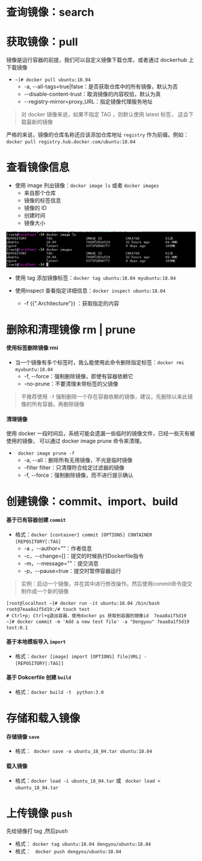 # 查询镜像：search


# 获取镜像：pull

镜像是运行容器的前提，我们可以自定义镜像下载仓库，或者通过 dockerhub 上下载镜像

- `~]# docker pull ubuntu:18.04`
    - -a, --all-tags=true|false：是否获取仓库中的所有镜像，默认为否
    - --disable-content-trust：取消镜像的内容校验，默认为真
    - --registry-mirror=proxy_URL：指定镜像代理服务地址


> 对 docker 镜像来说，如果不指定 TAG ，则默认使用 latest 标签， 这会下载最新的镜像

严格的来说，镜像的仓库名称还应该添加仓库地址 `registry` 作为前缀。例如：`docker pull registry.hub.docker.com/ubuntu:18.04`

# 查看镜像信息

- 使用 image 列出镜像：`docker image ls` 或者 `docker images`
    - 来自那个仓库
    - 镜像的标签信息
    - 镜像的 ID
    - 创建时间
    - 镜像大小

![](./images/docker-images.png)

- 使用 tag 添加镜像标签：`docker tag ubuntu:18.04 myubuntu:18.04`

- 使用inspect 查看指定详细信息：`docker inspect ubuntu:18.04`
    - -f {{".Architecture"}} ：获取指定的内容

# 删除和清理镜像 rm | prune

#### 使用标签删除镜像 rmi

- 当一个镜像有多个标签时，我么能使用此命令删除指定标签：`docker rmi myubuntu:18.04`
    - -f, --force：强制删除镜像，即使有容器依赖它
    - -no-prune：不要清理未带标签的父镜像

> 不推荐使用 `-f` 强制删除一个存在容器依赖的镜像，建议，先删除以来此镜像的所有容器，再删除镜像

#### 清理镜像

使用 docker 一段时间后，系统可能会遗漏一些临时的镜像文件，已经一些灭有被使用的镜像， 可以通过 docker image prune 命令来清理。

- ` docker image prune -f`
    - -a, --all：删除所有无用镜像，不光是临时镜像
    - -filter filter：只清理符合给定过滤器的镜像
    - -f, --force：强制删除镜像，而不进行提示确认

# 创建镜像：commit、import、build 

#### 基于已有容器创建 `commit`

- 格式：`docker [container] commit [OPTIONS] CONTAINER [REPOSITORY[:TAG]`
    - -a ，--author=""：作者信息
    - -c，--change=[]：提交的时候执行Dockerfile指令
    - -m，--message=""：提交消息
    - -p，--pause=true：提交时暂停容器运行

> 实例：启动一个镜像，并在其中进行修改操作。然后使用commit命令提交制作成一个新的镜像 
```
[root@localhost ~]# docker run -it ubuntu:18.04 /bin/bash
root@7eaa8a1f5d19:/# touch test
# Ctrl+p; Ctrl+q退出容器，使用docker ps 获取到容器的镜像id  7eaa8a1f5d19 
~]# docker commit -m 'Add a new test file' -a "Dengyou" 7eaa8a1f5d19  test:0.1
```

#### 基于本地模板导入 `import`

- 格式：`docker [image] import [OPTIONS] file|URL| - [REPOSITORY[:TAG]]`


#### 基于 Dokcerfile 创建 `build`

- 格式：`docker build -t  python:3.0`

# 存储和载入镜像

#### 存储镜像 `save`

- 格式：` docker save -o ubuntu_18_04.tar ubuntu:18.04`

#### 载入镜像

- 格式：`docker load -i ubuntu_18_04.tar` 或 ` docker load < ubuntu_18_04.tar`

# 上传镜像 `push`

先给镜像打 tag ,然后push

- 格式： `docker tag ubuntu:18.04 dengyou/ubuntu:18.04`
- 格式： ` docker push dengyou/ubuntu:18.04`




